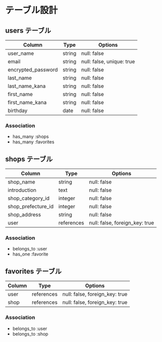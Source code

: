 # テーブル設計

## users テーブル

| Column             | Type    | Options                   |
| ------------------ | ------- | ------------------------- |
| user_name          | string  | null: false               |
| email              | string  | null: false, unique: true |
| encrypted_password | string  | null: false               |
| last_name          | string  | null: false               |
| last_name_kana     | string  | null: false               |
| first_name         | string  | null: false               |
| first_name_kana    | string  | null: false               |
| birthday           | date    | null: false               |

### Association

- has_many :shops
- has_many :favorites

## shops テーブル

| Column             | Type       | Options                        |
| ------------------ | ---------- | ------------------------------ |
| shop_name          | string     | null: false                    |
| introduction       | text       | null: false                    |
| shop_category_id   | integer    | null: false                    |
| shop_prefecture_id | integer    | null: false                    |
| shop_address       | string     | null: false                    |
| user               | references | null: false, foreign_key: true |

### Association

- belongs_to :user
- has_one :favorite

## favorites テーブル

| Column | Type       | Options                        |
| ------ | ---------- | ------------------------------ |
| user   | references | null: false, foreign_key: true |
| shop   | references | null: false, foreign_key: true |

### Association

- belongs_to :user
- belongs_to :shop